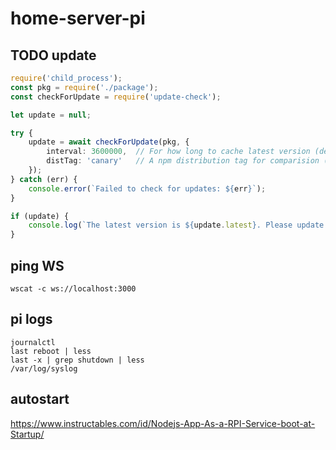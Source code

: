 # home-server-pi

## TODO update
```typescript
require('child_process');
const pkg = require('./package');
const checkForUpdate = require('update-check');

let update = null;

try {
	update = await checkForUpdate(pkg, {
		interval: 3600000,  // For how long to cache latest version (default: 1 day)
		distTag: 'canary'   // A npm distribution tag for comparision (default: 'latest')
	});
} catch (err) {
	console.error(`Failed to check for updates: ${err}`);
}

if (update) {
	console.log(`The latest version is ${update.latest}. Please update!`);
}
```

## ping WS
```
wscat -c ws://localhost:3000
```

## pi logs
```
journalctl
last reboot | less
last -x | grep shutdown | less
/var/log/syslog
```

## autostart
https://www.instructables.com/id/Nodejs-App-As-a-RPI-Service-boot-at-Startup/
